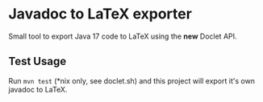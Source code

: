 # Javadoc to LaTeX exporter

Small tool to export Java 17 code to LaTeX using the **new** Doclet API.

## Test Usage

Run `mvn test` (*nix only, see doclet.sh) and this project will export
it's own javadoc to LaTeX.
